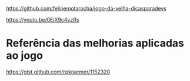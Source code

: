 https://github.com/felipemotarocha/jogo-da-velha-dicasparadevs

https://youtu.be/0EiX9c4vzRs

# Referência das melhorias aplicadas ao jogo
https://gist.github.com/rpkraemer/1152320
